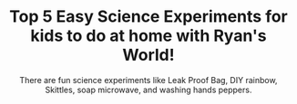 ---
id: 8
title: Top 5 Easy Science Experiments for kids to do at home with Ryan's World!
subtitle: There are fun science experiments like Leak Proof Bag, DIY rainbow, Skittles, soap microwave, and washing hands peppers.
image: /assets/img/resources/maxresdefault.jpeg
link: https://youtu.be/lgxJRTPZFU8?si=6ItALy6z2pzBbb90
alt: 

caption:
  thumbnail: /assets/img/resources/maxresdefault.jpeg

tags: [all]
categories: videos
---